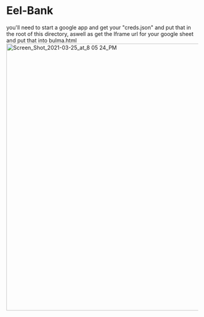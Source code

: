 # Eel-Bank
you'll need to start a google app and get your "creds.json" and put that in the root of this directory, aswell as get the Iframe url for your google sheet and put that into bulma.html
<img width="702" alt="Screen_Shot_2021-03-25_at_8 05 24_PM" src="https://user-images.githubusercontent.com/43734344/112559618-baebc300-8da7-11eb-81ac-c7894a0b2d26.png">
